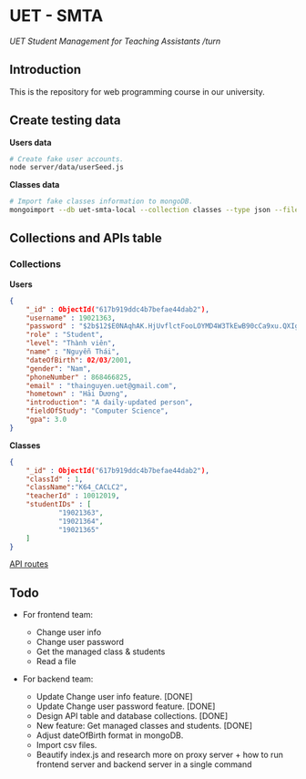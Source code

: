 # UET - SMTA

*UET Student Management for Teaching Assistants /turn*

## Introduction

This is the repository for web programming course in our university.

## Create testing data

**Users data**

```bash
# Create fake user accounts.
node server/data/userSeed.js
```

**Classes data**

```bash
# Import fake classes information to mongoDB.
mongoimport --db uet-smta-local --collection classes --type json --file server/data/classes.json --jsonArray
```

## Collections and APIs table

### Collections

**Users** 

```json
{ 
	"_id" : ObjectId("617b919ddc4b7befae44dab2"),
	"username" : 19021363,
	"password" : "$2b$12$E0NAqhAK.HjUvflctFooLOYMD4W3TkEwB90cCa9xu.QXIg/u379bS",
	"role" : "Student",	
	"level": "Thành viên",
	"name" : "Nguyễn Thái",
	"dateOfBirth": 02/03/2001,
	"gender": "Nam",
	"phoneNumber" : 868466825,
	"email" : "thainguyen.uet@gmail.com",
	"hometown" : "Hải Dương",
	"introduction": "A daily-updated person",
	"fieldOfStudy": "Computer Science",
	"gpa": 3.0
}
```

**Classes**

```json
{ 
	"_id" : ObjectId("617b919ddc4b7befae44dab2"),
	"classId" : 1,
	"className":"K64_CACLC2",
	"teacherId" : 10012019,
	"studentIDs" : [
			"19021363",
			"19021364",
			"19021365"
	]
}
```

[API routes](https://www.notion.so/728669a7dac44361ad1bfb3b90196a9a)

## Todo

- For frontend team:
    + Change user info 
    + Change user password
    + Get the managed class & students
    + Read a file

- For backend team:
    + Update Change user info feature. [DONE]
    + Update Change user password feature. [DONE]
    + Design API table and database collections. [DONE]
    + New feature: Get managed classes and students. [DONE]
	+ Adjust dateOfBirth format in mongoDB.
	+ Import csv files.
    + Beautify index.js and research more on proxy server + how to run frontend server and backend server in a single command
